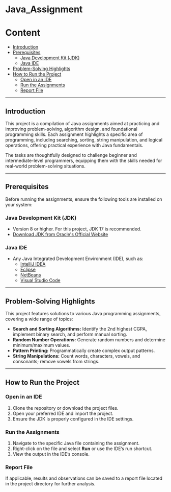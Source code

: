 ﻿# Java_Assignment
# Content

- [Introduction](#introduction)
- [Prerequisites](#prerequisites)
  - [Java Development Kit (JDK)](#java-development-kit-jdk)
  - [Java IDE](#java-ide)
- [Problem-Solving Highlights](#problem-solving-highlights)
- [How to Run the Project](#how-to-run-the-project)
  - [Open in an IDE](#open-in-an-ide)
  - [Run the Assignments](#run-the-assignments)
  - [Report File](#report-file)

---

## Introduction

This project is a compilation of Java assignments aimed at practicing and improving problem-solving, algorithm design, and foundational programming skills. Each assignment highlights a specific area of programming, including searching, sorting, string manipulation, and logical operations, offering practical experience with Java fundamentals.

The tasks are thoughtfully designed to challenge beginner and intermediate-level programmers, equipping them with the skills needed for real-world problem-solving situations.

---

## Prerequisites

Before running the assignments, ensure the following tools are installed on your system:

### Java Development Kit (JDK)

- Version 8 or higher. For this project, JDK 17 is recommended.
- [Download JDK from Oracle's Official Website](https://www.oracle.com/java/technologies/javase-downloads.html)

### Java IDE

- Any Java Integrated Development Environment (IDE), such as:
  - [IntelliJ IDEA](https://www.jetbrains.com/idea/)
  - [Eclipse](https://www.eclipse.org/)
  - [NetBeans](https://netbeans.apache.org/)
  - [Visual Studio Code](https://code.visualstudio.com/)

---

## Problem-Solving Highlights

This project features solutions to various Java programming assignments, covering a wide range of topics:

- **Search and Sorting Algorithms:** Identify the 2nd highest CGPA, implement binary search, and perform manual sorting.
- **Random Number Operations:** Generate random numbers and determine minimum/maximum values.
- **Pattern Printing:** Programmatically create complex output patterns.
- **String Manipulations:** Count words, characters, vowels, and consonants; remove vowels from strings.

---

## How to Run the Project

### Open in an IDE

1. Clone the repository or download the project files.
2. Open your preferred IDE and import the project.
3. Ensure the JDK is properly configured in the IDE settings.

### Run the Assignments

1. Navigate to the specific Java file containing the assignment.
2. Right-click on the file and select **Run** or use the IDE’s run shortcut.
3. View the output in the IDE’s console.

### Report File

If applicable, results and observations can be saved to a report file located in the project directory for further analysis.

